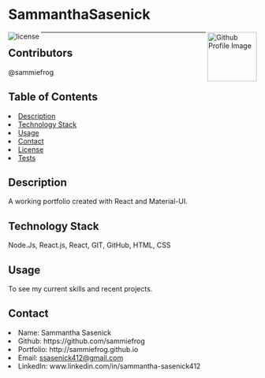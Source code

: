# SammanthaSasenick
<img align="left" src="https://img.shields.io/badge/License-MIT-green" alt="license">
<img align="right" width="100" height="100" src="https://avatars0.githubusercontent.com/u/59233248?v=4" alt="Github Profile Image"><hr>
  
## Contributors
@sammiefrog
    
## Table of Contents
<li><a href="#description">Description</a></li>  
<li><a href="#tech">Technology Stack</a></li> 
<li><a href="#usage">Usage</a></li> 
<li><a href="#contact">Contact</a></li> 
<li><a href="#license">License</a></li> 
<li><a href="#tests">Tests</a></li> 
  
<h2 id= "description">Description</h2>
A working portfolio created with React and Material-UI.
    
<h2 id= "technology">Technology Stack</h2>
 Node.Js, React.js, React, GIT, GitHub, HTML, CSS
  
<h2 id= "usage">Usage</h2>
To see my current skills and recent projects.
  
<h2 id= "contact">Contact</h2>
<li>Name: Sammantha Sasenick</li> 
<li>Github: https://github.com/sammiefrog</li> 
<li>Portfolio: http://sammiefrog.github.io</li>
<li>Email: <a href="mailto:ssasenick412@gmail.com" target="_blank">ssasenick412@gmail.com</a></li> 
<li>LinkedIn: www.linkedin.com/in/sammantha-sasenick412</li>  